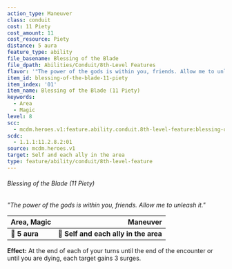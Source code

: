```yaml
---
action_type: Maneuver
class: conduit
cost: 11 Piety
cost_amount: 11
cost_resource: Piety
distance: 5 aura
feature_type: ability
file_basename: Blessing of the Blade
file_dpath: Abilities/Conduit/8th-Level Features
flavor: '"The power of the gods is within you, friends. Allow me to unleash it."'
item_id: blessing-of-the-blade-11-piety
item_index: '01'
item_name: Blessing of the Blade (11 Piety)
keywords:
  - Area
  - Magic
level: 8
scc:
  - mcdm.heroes.v1:feature.ability.conduit.8th-level-feature:blessing-of-the-blade-11-piety
scdc:
  - 1.1.1:11.2.8.2:01
source: mcdm.heroes.v1
target: Self and each ally in the area
type: feature/ability/conduit/8th-level-feature
---
```


###### Blessing of the Blade (11 Piety)

*"The power of the gods is within you, friends. Allow me to unleash it."*

| **Area, Magic** |                          **Maneuver** |
| --------------- | ------------------------------------: |
| **📏 5 aura**   | **🎯 Self and each ally in the area** |

**Effect:** At the end of each of your turns until the end of the encounter or until you are dying, each target gains 3 surges.
